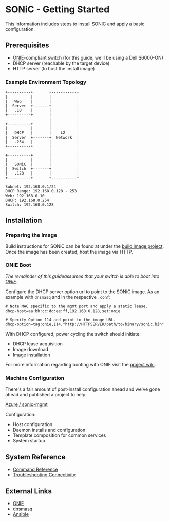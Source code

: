 # SONiC - Getting Started

This information includes steps to install SONiC and apply a basic configuration.

## Prerequisites
- [ONIE](http://www.opencompute.org/wiki/Networking/ONIE)-compliant switch (for this guide, we'll be using a Dell S6000-ON)
- DHCP server (reachable by the target device)
- HTTP server (to host the install image)

### Example Environment Topology
```
+----------+       +-----------+
|          |       |           |
|   Web    |       |           |
|  Server  +-------+           |
|   .10    |       |           |
+----------+       |           |
                   |           |
+----------+       |           |
|          |       |           |
|   DHCP   |       |    L2     |
|  Server  +-------+  Network  |
|   .254   |       |           |
+----------+       |           |
                   |           |
+----------+       |           |
|          |       |           |
|   SONiC  |       |           |
|  Switch  +-------+           |
|   .128   |       |           |
+----------+       +-----------+

Subnet: 192.168.0.1/24
DHCP Range: 192.168.0.128 - 253
Web: 192.168.0.10
DHCP: 192.168.0.254
Switch: 192.168.0.128
```

## Installation

### Preparing the Image
Build instructions for SONiC can be found at under the [build image project](https://github.com/Azure/sonic-buildimage). Once the image has been created, host the image via HTTP.


### ONIE Boot
_The remainder of this guideassumes that your switch is able to boot into [ONIE](http://www.opencompute.org/wiki/Networking/ONIE)._

Configure the DHCP server option url to point to the SONiC image. As an example with `dnsmasq` and in the respective `.conf`:
```
# Note MAC specific to the mgmt port and apply a static lease.
dhcp-host=aa:bb:cc:dd:ee:ff,192.168.0.128,set:onie

# Specify Option 114 and point to the image URL.
dhcp-option=tag:onie,114,"http://HTTPSERVER/path/to/binary/sonic.bin"
```

With DHCP configured, power cycling the switch should initiate:

- DHCP lease acquisition
- Image download
- Image installation

For more information regarding booting with ONIE visit the [project wiki](https://github.com/opencomputeproject/onie/wiki/Quick-Start-Guide).

### Machine Configuration

There's a fair amount of post-install configuration ahead and we've gone ahead and published a project to help:

[Azure / sonic-mgmt](https://github.com/Azure/sonic-mgmt)

Configuration:

- Host configuration
- Daemon installs and configuration
- Template composition for common services
- System startup

## System Reference
- [Command Reference](command_reference.md)
- [Troubleshooting Connectivity](troubleshooting_conn.md)

## External Links
- [ONIE](http://www.opencompute.org/wiki/Networking/ONIE)
- [dnsmasq](http://www.thekelleys.org.uk/dnsmasq/docs/dnsmasq-man.html)
- [Ansible](http://docs.ansible.com/)
